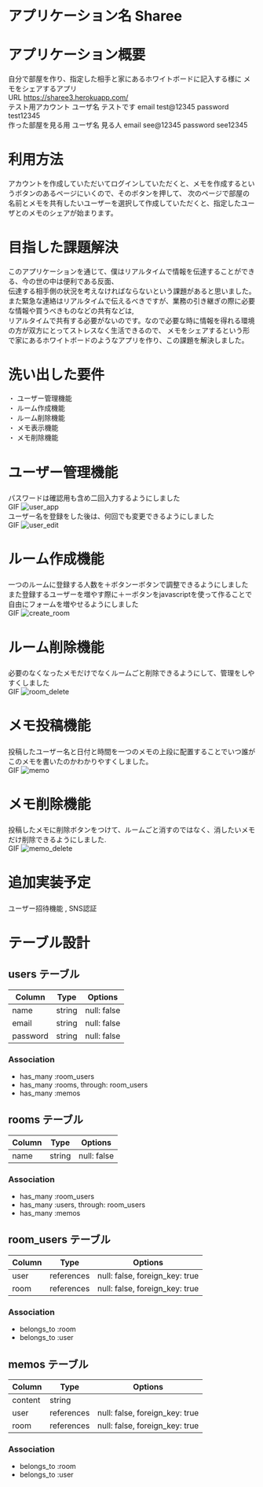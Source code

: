 # アプリケーション名 Sharee<h3>

# アプリケーション概要<h4>  
自分で部屋を作り、指定した相手と家にあるホワイトボードに記入する様に  メモをシェアするアプリ  
URL	https://sharee3.herokuapp.com/  
テスト用アカウント	ユーザ名 テストです email test@12345 password test12345  
作った部屋を見る用  ユーザ名 見る人 email see@12345 password see12345  

# 利用方法<h4>  	
アカウントを作成していただいてログインしていただくと、メモを作成するというボタンのあるページにいくので、そのボタンを押して、
次のページで部屋の名前とメモを共有したいユーザーを選択して作成していただくと、指定したユーザとのメモのシェアが始まります。  

# 目指した課題解決<h4>  	
このアプリケーションを通じて、僕はリアルタイムで情報を伝達することができる、今の世の中は便利である反面、  
伝達する相手側の状況を考えなければならないという課題があると思いました。  
また緊急な連絡はリアルタイムで伝えるべきですが、業務の引き継ぎの際に必要な情報や買うべきものなどの共有などは,  
リアルタイムで共有する必要がないのです。なので必要な時に情報を得れる環境の方が双方にとってストレスなく生活できるので、
メモをシェアするという形で家にあるホワイトボードのようなアプリを作り、この課題を解決しました。

# 洗い出した要件<h4>  	
・ ユーザー管理機能  
・ ルーム作成機能  
・ ルーム削除機能  
・ メモ表示機能  
・ メモ削除機能  


 # ユーザー管理機能<h5>  
  パスワードは確認用も含め二回入力するようにしました  
  GIF ![user_app](https://user-images.githubusercontent.com/70442362/98076453-9e5ef500-1eb1-11eb-81bf-02ce4cf4a29c.gif)  
  ユーザー名を登録をした後は、何回でも変更できるようにしました  
  GIF ![user_edit](https://user-images.githubusercontent.com/70442362/98076357-75d6fb00-1eb1-11eb-93ee-150629d976b0.gif)  


  # ルーム作成機能<h5>  
  一つのルームに登録する人数を＋ボタンーボタンで調整できるようにしました  
  また登録するユーザーを増やす際に＋ーボタンをjavascriptを使って作ることで  
  自由にフォームを増やせるようにしました  
  GIF ![create_room](https://user-images.githubusercontent.com/70442362/98076496-b59de280-1eb1-11eb-89a7-03542a72cf24.gif)  

  # ルーム削除機能<h5>  
  必要のなくなったメモだけでなくルームごと削除できるようにして、管理をしやすくしました  
  GIF ![room_delete](https://user-images.githubusercontent.com/70442362/98076578-d7976500-1eb1-11eb-87ec-ba6e1580d568.gif)  

 # メモ投稿機能<h5>  
  投稿したユーザー名と日付と時間を一つのメモの上段に配置することでいつ誰がこのメモを書いたのかわかりやすくしました。  
  GIF ![memo](https://user-images.githubusercontent.com/70442362/98076604-e8e07180-1eb1-11eb-84cd-4f6ba94c5bd5.gif)  


 # メモ削除機能<h5>  
  投稿したメモに削除ボタンをつけて、ルームごと消すのではなく、消したいメモだけ削除できるようにしました.  
  GIF ![memo_delete](https://user-images.githubusercontent.com/70442362/98076664-0d3c4e00-1eb2-11eb-9fb3-d96bb1ee8c59.gif)  


# 追加実装予定<h5>  
ユーザー招待機能 , SNS認証  

# テーブル設計

## users テーブル

| Column   | Type   | Options     |
| -------- | ------ | ----------- |
| name     | string | null: false |
| email    | string | null: false |
| password | string | null: false |

### Association

- has_many :room_users
- has_many :rooms, through: room_users
- has_many :memos

## rooms テーブル

| Column | Type   | Options     |
| ------ | ------ | ----------- |
| name   | string | null: false |

### Association

- has_many :room_users
- has_many :users, through: room_users
- has_many :memos

## room_users テーブル

| Column | Type       | Options                        |
| ------ | ---------- | ------------------------------ |
| user   | references | null: false, foreign_key: true |
| room   | references | null: false, foreign_key: true |

### Association

- belongs_to :room
- belongs_to :user

## memos テーブル

| Column  | Type       | Options                        |
| ------- | ---------- | ------------------------------ |
| content | string     |                                |
| user    | references | null: false, foreign_key: true |
| room    | references | null: false, foreign_key: true |

### Association

- belongs_to :room
- belongs_to :user

